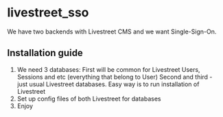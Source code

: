 # livestreet_sso
We have two backends with Livestreet CMS and we want Single-Sign-On.

## Installation guide
1. We need 3 databases:
First will be common for Livestreet Users, Sessions and etc (everything that belong to User)
Second and third - just usual Livestreet databases. Easy way is to run installation of Livestreet
1. Set up config files of both Livestreet for databases
1. Enjoy
